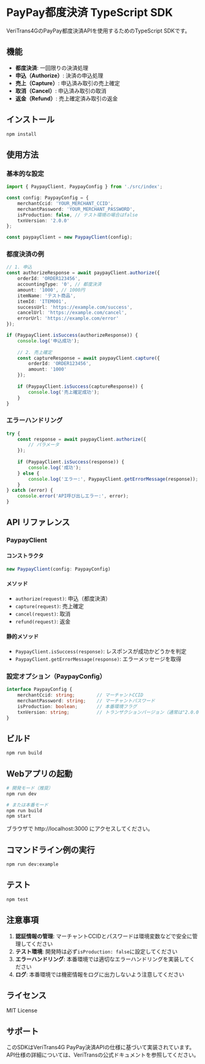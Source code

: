 # PayPay都度決済 TypeScript SDK

VeriTrans4GのPayPay都度決済APIを使用するためのTypeScript SDKです。

## 機能

- **都度決済**: 一回限りの決済処理
- **申込（Authorize）**: 決済の申込処理
- **売上（Capture）**: 申込済み取引の売上確定
- **取消（Cancel）**: 申込済み取引の取消
- **返金（Refund）**: 売上確定済み取引の返金

## インストール

```bash
npm install
```

## 使用方法

### 基本的な設定

```typescript
import { PaypayClient, PaypayConfig } from './src/index';

const config: PaypayConfig = {
    merchantCcid: 'YOUR_MERCHANT_CCID',
    merchantPassword: 'YOUR_MERCHANT_PASSWORD',
    isProduction: false, // テスト環境の場合はfalse
    txnVersion: '2.0.0'
};

const paypayClient = new PaypayClient(config);
```

### 都度決済の例

```typescript
// 1. 申込
const authorizeResponse = await paypayClient.authorize({
    orderId: 'ORDER123456',
    accountingType: '0', // 都度決済
    amount: '1000', // 1000円
    itemName: 'テスト商品',
    itemId: 'ITEM001',
    successUrl: 'https://example.com/success',
    cancelUrl: 'https://example.com/cancel',
    errorUrl: 'https://example.com/error'
});

if (PaypayClient.isSuccess(authorizeResponse)) {
    console.log('申込成功');
    
    // 2. 売上確定
    const captureResponse = await paypayClient.capture({
        orderId: 'ORDER123456',
        amount: '1000'
    });
    
    if (PaypayClient.isSuccess(captureResponse)) {
        console.log('売上確定成功');
    }
}
```


### エラーハンドリング

```typescript
try {
    const response = await paypayClient.authorize({
        // パラメータ
    });
    
    if (PaypayClient.isSuccess(response)) {
        console.log('成功');
    } else {
        console.log('エラー:', PaypayClient.getErrorMessage(response));
    }
} catch (error) {
    console.error('API呼び出しエラー:', error);
}
```

## API リファレンス

### PaypayClient

#### コンストラクタ

```typescript
new PaypayClient(config: PaypayConfig)
```

#### メソッド

- `authorize(request)`: 申込（都度決済）
- `capture(request)`: 売上確定
- `cancel(request)`: 取消
- `refund(request)`: 返金

#### 静的メソッド

- `PaypayClient.isSuccess(response)`: レスポンスが成功かどうかを判定
- `PaypayClient.getErrorMessage(response)`: エラーメッセージを取得

### 設定オプション（PaypayConfig）

```typescript
interface PaypayConfig {
    merchantCcid: string;        // マーチャントCCID
    merchantPassword: string;    // マーチャントパスワード
    isProduction: boolean;       // 本番環境フラグ
    txnVersion: string;          // トランザクションバージョン（通常は"2.0.0"）
}
```

## ビルド

```bash
npm run build
```

## Webアプリの起動

```bash
# 開発モード（推奨）
npm run dev

# または本番モード
npm run build
npm start
```

ブラウザで http://localhost:3000 にアクセスしてください。

## コマンドライン例の実行

```bash
npm run dev:example
```

## テスト

```bash
npm test
```

## 注意事項

1. **認証情報の管理**: マーチャントCCIDとパスワードは環境変数などで安全に管理してください
2. **テスト環境**: 開発時は必ず`isProduction: false`に設定してください
3. **エラーハンドリング**: 本番環境では適切なエラーハンドリングを実装してください
4. **ログ**: 本番環境では機密情報をログに出力しないよう注意してください

## ライセンス

MIT License

## サポート

このSDKはVeriTrans4G PayPay決済APIの仕様に基づいて実装されています。
API仕様の詳細については、VeriTransの公式ドキュメントを参照してください。
